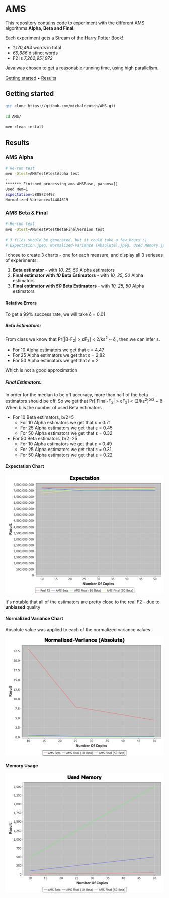 
<div>

# AMS

This repository contains code to experiment with the different AMS algorithms **Alpha, Beta and Final**.

Each experiment gets a [Stream](https://docs.oracle.com/javase/8/docs/api/java/util/stream/Stream.html) of the [Harry Potter](src/main/resources/hp.txt) Book!
* _1,170,484_ words in total
* _69,686_ distinct words
* F2 is _7,262,951,972_

Java was chosen to get a reasonable running time, using high parallelism.

[Getting started](#getting-started) •
[Results](#results) 

</div>

## Getting started
```sh
git clone https://github.com/michaldeutch/AMS.git

cd AMS/

mvn clean install
```

## Results

### AMS Alpha

```sh
# Re-run test
mvn -Dtest=AMSTest#testAlpha test
...
******* Finished processing ams.AMSBase, params=[]
Used Mem=1
Expectation=5888724497
Normalized Variance=14404619
```

### AMS Beta & Final

```sh
# Re-run test
mvn -Dtest=AMSTest#testBetaFinalVersion test

# 3 files should be generated, but it could take a few hours :)
# Expectation.jpeg, Normalized-Variance (Absolute).jpeg, Used Memory.jpeg
```

I chose to create 3 charts - one for each measure, and display all 3 serieses of experiments:
1. **Beta estimator** - with _10, 25, 50_ Alpha estimators
2. **Final estimator with _10_ Beta Estimators** - with _10, 25, 50_ Alpha estimators
3. **Final estimator with _50_ Beta Estimators** - with _10, 25, 50_ Alpha estimators

#### Relative Errors

To get a 99% success rate, we will take  &delta; = 0.01


##### Beta Estimators:

From class we know that Pr[|B-F<sub>2</sub>| > &epsilon;F<sub>2</sub>] < 2/k&epsilon;<sup>2</sup> ~ &delta; , then we can infer &epsilon;.

* For 10 Alpha estimators we get that &epsilon; = 4.47
* For 25 Alpha estimators we get that &epsilon; = 2.82
* For 50 Alpha estimators we get that &epsilon; = 2

Which is not a good approximation

##### Final Estimators:

In order for the median to be off accuracy, more than half of the beta estimators should be off. 
So we get that Pr[|Final-F<sub>2</sub>| > &epsilon;F<sub>2</sub>] < (2/k&epsilon;<sup>2</sup>)<sup>b/2</sup> ~ &delta;
When b is the number of used Beta estimators

* For 10 Beta estimators, b/2=5
  * For 10 Alpha estimators we get that &epsilon; = 0.71
  * For 25 Alpha estimators we get that &epsilon; = 0.45
  * For 50 Alpha estimators we get that &epsilon; = 0.32
* For 50 Beta estimators, b/2=25
  * For 10 Alpha estimators we get that &epsilon; = 0.49
  * For 25 Alpha estimators we get that &epsilon; = 0.31
  * For 50 Alpha estimators we get that &epsilon; = 0.22
#### Expectation Chart

![alt text](Expectation.jpeg)

It's notable that all of the estimators are pretty close to the real F2 - due to **unbiased** quality

#### Normalized Variance Chart

Absolute value was applied to each of the normalized variance values

![alt text](Normalized-Variance%20(Absolute).jpeg)

#### Memory Usage

![alt text](Used%20Memory.jpeg)